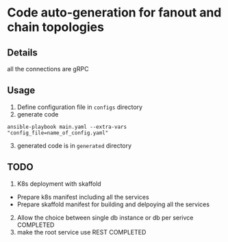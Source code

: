 # Code auto-generation for fanout and chain topologies
## Details
all the connections are gRPC  
## Usage
1. Define configuration file in `configs` directory
2. generate code
```
ansible-playbook main.yaml --extra-vars "config_file=name_of_config.yaml"
```
3. generated code is in `generated` directory

## TODO
1. K8s deployment with skaffold
  - Prepare k8s manifest including all the services
  - Prepare skaffold manifest for building and delpoying all the services
2. Allow the choice between single db instance or db per serivce COMPLETED
3. make the root service use REST COMPLETED
